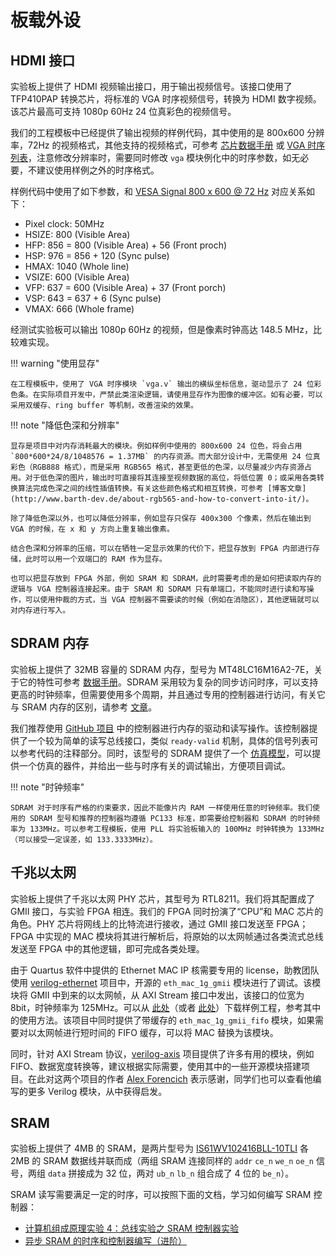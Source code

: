 # 板载外设

## HDMI 接口

实验板上提供了 HDMI 视频输出接口，用于输出视频信号。该接口使用了 TFP410PAP 转换芯片，将标准的 VGA 时序视频信号，转换为 HDMI 数字视频。该芯片最高可支持 1080p 60Hz 24 位真彩色的视频信号。

我们的工程模板中已经提供了输出视频的样例代码，其中使用的是 800x600 分辨率，72Hz 的视频格式，其他支持的视频格式，可参考 [芯片数据手册](https://www.ti.com/lit/ds/symlink/tfp410.pdf) 或 [VGA 时序列表](http://tinyvga.com/vga-timing)，注意修改分辨率时，需要同时修改 `vga` 模块例化中的时序参数，如无必要，不建议使用样例之外的时序格式。

样例代码中使用了如下参数，和 [VESA Signal 800 x 600 @ 72 Hz](http://tinyvga.com/vga-timing/800x600@72Hz) 对应关系如下：

- Pixel clock: 50MHz
- HSIZE: 800 (Visible Area)
- HFP: 856 = 800 (Visible Area) + 56 (Front proch)
- HSP: 976 = 856 + 120 (Sync pulse)
- HMAX: 1040 (Whole line)
- VSIZE: 600 (Visible Area)
- VFP: 637 = 600 (Visible Area) + 37 (Front porch)
- VSP: 643 = 637 + 6 (Sync pulse)
- VMAX: 666 (Whole frame)

经测试实验板可以输出 1080p 60Hz 的视频，但是像素时钟高达 148.5 MHz，比较难实现。

!!! warning "使用显存"

    在工程模板中，使用了 VGA 时序模块 `vga.v` 输出的横纵坐标信息，驱动显示了 24 位彩色条。在实际项目开发中，严禁此类渲染逻辑，请使用显存作为图像的缓冲区。如有必要，可以采用双缓存、ring buffer 等机制，改善渲染的效果。

!!! note "降低色深和分辨率"

    显存是项目中对内存消耗最大的模块。例如样例中使用的 800x600 24 位色，将会占用 `800*600*24/8/1048576 = 1.37MB` 的内存资源。而大部分设计中，无需使用 24 位真彩色（RGB888 格式），而是采用 RGB565 格式，甚至更低的色深，以尽量减少内存资源占用。对于低色深的图片，输出时可直接将其连接至视频数据的高位，将低位置 0；或采用各类转换算法完成色深之间的线性插值转换。有关这些颜色格式和相互转换，可参考 [博客文章](http://www.barth-dev.de/about-rgb565-and-how-to-convert-into-it/)。

    除了降低色深以外，也可以降低分辨率，例如显存只保存 400x300 个像素，然后在输出到 VGA 的时候，在 x 和 y 方向上重复输出像素。

    结合色深和分辨率的压缩，可以在牺牲一定显示效果的代价下，把显存放到 FPGA 内部进行存储，此时可以用一个双端口的 RAM 作为显存。

    也可以把显存放到 FPGA 外部，例如 SRAM 和 SDRAM，此时需要考虑的是如何把读取内存的逻辑与 VGA 控制器连接起来。由于 SRAM 和 SDRAM 只有单端口，不能同时进行读和写操作，可以使用仲裁的方式，当 VGA 控制器不需要读的时候（例如在消隐区），其他逻辑就可以对内存进行写入。


## SDRAM 内存

实验板上提供了 32MB 容量的 SDRAM 内存，型号为 MT48LC16M16A2-7E，关于它的特性可参考 [数据手册](https://www.micron.com/-/media/client/global/documents/products/data-sheet/dram/256mb_sdr.pdf)。SDRAM 采用较为复杂的同步访问时序，可以支持更高的时钟频率，但需要使用多个周期，并且通过专用的控制器进行访问，有关它与 SRAM 内存的区别，请参考 [文章](http://www.differencebetween.net/object/difference-between-sram-and-sdram/)。

我们推荐使用 [GitHub 项目](https://github.com/stffrdhrn/sdram-controller/blob/master/rtl/sdram_controller.v) 中的控制器进行内存的驱动和读写操作。该控制器提供了一个较为简单的读写总线接口，类似 `ready-valid` 机制，具体的信号列表可以参考代码的注释部分。同时，该型号的 SDRAM 提供了一个 [仿真模型](https://github.com/lgeek/orpsoc/blob/master/bench/verilog/mt48lc16m16a2.v)，可以提供一个仿真的器件，并给出一些与时序有关的调试输出，方便项目调试。

!!! note "时钟频率"

    SDRAM 对于时序有严格的约束要求，因此不能像片内 RAM 一样使用任意的时钟频率。我们使用的 SDRAM 型号和推荐的控制器均遵循 PC133 标准，即需要给控制器和 SDRAM 的时钟频率为 133MHz。可以参考工程模板，使用 PLL 将实验板输入的 100MHz 时钟转换为 133MHz（可以接受一定误差，如 133.3333MHz）。


## 千兆以太网

实验板上提供了千兆以太网 PHY 芯片，其型号为 RTL8211。我们将其配置成了 GMII 接口，与实验 FPGA 相连。我们的 FPGA 同时扮演了“CPU”和 MAC 芯片的角色。PHY 芯片将网线上的比特流进行接收，通过 GMII 接口发送至 FPGA；FPGA 中实现的 MAC 模块将其进行解析后，将原始的以太网帧通过各类流式总线发送至 FPGA 中的其他逻辑，即可完成各类处理。

由于 Quartus 软件中提供的 Ethernet MAC IP 核需要专用的 license，助教团队使用 [verilog-ethernet](https://github.com/alexforencich/verilog-ethernet) 项目中，开源的 `eth_mac_1g_gmii` 模块进行了调试。该模块将 GMII 中到来的以太网帧，从 AXI Stream 接口中发出，该接口的位宽为 8bit，时钟频率为 125MHz。可以从 [此处](../static/ethernet-example.zip)（或者 [此处](https://git.tsinghua.edu.cn/digital-design-lab/project-template/-/tree/ethernet)）下载样例工程，参考其中的使用方法。该项目中同时提供了带缓存的 `eth_mac_1g_gmii_fifo` 模块，如果需要对以太网帧进行短时间的 FIFO 缓存，可以将 MAC 替换为该模块。

同时，针对 AXI Stream 协议，[verilog-axis](https://github.com/alexforencich/verilog-axis) 项目提供了许多有用的模块，例如 FIFO、数据宽度转换等，建议根据实际需要，使用其中的一些开源模块搭建项目。在此对这两个项目的作者 [Alex Forencich](https://github.com/alexforencich) 表示感谢，同学们也可以查看他编写的更多 Verilog 模块，从中获得启发。

## SRAM

实验板上提供了 4MB 的 SRAM，是两片型号为 [IS61WV102416BLL-10TLI](https://www.issi.com/WW/pdf/61WV102416ALL.pdf) 各 2MB 的 SRAM 数据线并联而成（两组 SRAM 连接同样的 `addr` `ce_n` `we_n` `oe_n` 信号，两组 `data` 拼接成为 32 位，两对 `ub_n` `lb_n` 组合成了 4 位的 `be_n`）。

SRAM 读写需要满足一定的时序，可以按照下面的文档，学习如何编写 SRAM 控制器：

- [计算机组成原理实验 4：总线实验之 SRAM 控制器实验](https://lab.cs.tsinghua.edu.cn/cod-lab-docs-2022/labs/lab4/sram/)
- [异步 SRAM 的时序和控制器编写（进阶）](https://jia.je/hardware/2022/05/19/async-sram-timing/)
